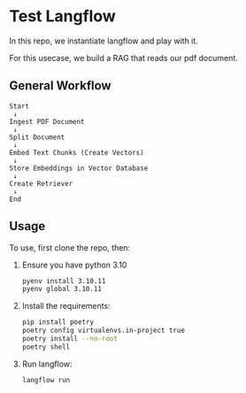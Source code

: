 # Test Langflow
In this repo, we instantiate langflow and play with it.

For this usecase, we build a RAG that reads our pdf document.
## General Workflow
```diagram
Start
 ↓
Ingest PDF Document
 ↓
Split Document
 ↓
Embed Text Chunks (Create Vectors)
 ↓
Store Embeddings in Vector Database
 ↓
Create Retriever
 ↓
End
```

## Usage
To use, first clone the repo, then:

1. Ensure you have python 3.10

    ```bash
    pyenv install 3.10.11
    pyenv global 3.10.11
    ```	

2. Install the requirements:

    ```bash
    pip install poetry 
    poetry config virtualenvs.in-project true
    poetry install --no-root
    poetry shell
    ```	

3. Run langflow:

    ```bash
    langflow run
    ```	